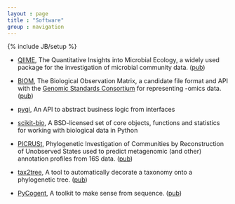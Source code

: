 ```yaml
---
layout : page
title : "Software"
group : navigation
---
```

{% include JB/setup %}

* [QIIME](http://qiime.org), The Quantitative Insights into Microbial Ecology, a widely used package for the investigation of microbial community data. ([pub](http://www.nature.com/nmeth/journal/v7/n5/full/nmeth.f.303.html))

* [BIOM](http://biom-format.org), The Biological Observation Matrix, a candidate file format and API with the [Genomic Standards Consortium](http://gensc.org/) for representing -omics data. ([pub](http://www.biomedcentral.com/content/pdf/2047-217X-1-7.pdf))

* [pyqi](http://pyqi.readthedocs.org/en/latest/), An API to abstract business logic from interfaces

* [scikit-bio](http://scikit-bio.org/), A BSD-licensed set of core objects, functions and statistics for working with biological data in Python

* [PICRUSt](http://picrust.github.io/picrust/), Phylogenetic Investigation of Communities by Reconstruction of Unobserved States used to predict metagenomic (and other) annotation profiles from 16S data. ([pub](http://www.nature.com/nbt/journal/v31/n9/abs/nbt.2676.html))

* [tax2tree](http://tax2tree.sourceforge.net/), A tool to automatically decorate a taxonomy onto a phylogenetic tree. ([pub](http://www.nature.com/ismej/journal/v6/n3/abs/ismej2011139a.html))

* [PyCogent](http://pycogent.org), A toolkit to make sense from sequence. ([pub](http://www.biomedcentral.com/content/pdf/gb-2007-8-8-r171.pdf))
